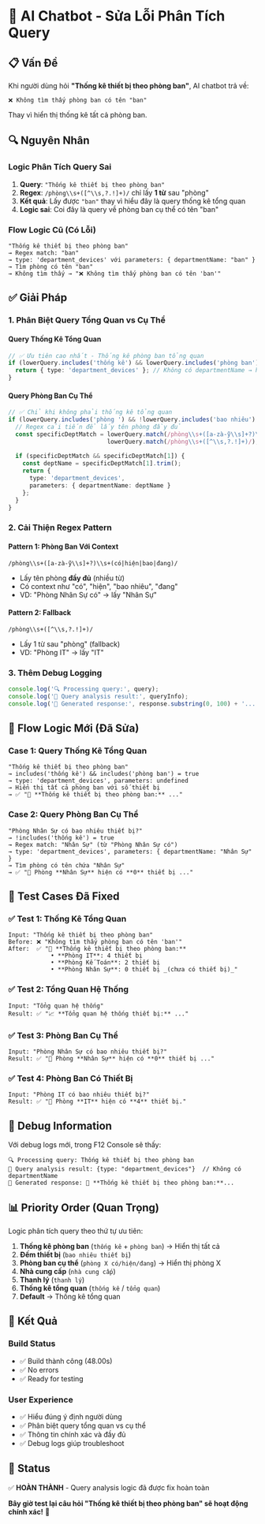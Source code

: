 # 🔧 AI Chatbot - Sửa Lỗi Phân Tích Query

## 📋 Vấn Đề

Khi người dùng hỏi **"Thống kê thiết bị theo phòng ban"**, AI chatbot trả về:
```
❌ Không tìm thấy phòng ban có tên "ban"
```

Thay vì hiển thị thống kê tất cả phòng ban.

## 🔍 Nguyên Nhân

### Logic Phân Tích Query Sai
1. **Query**: `"Thống kê thiết bị theo phòng ban"`
2. **Regex**: `/phòng\\s+([^\\s,?.!]+)/` chỉ lấy **1 từ** sau "phòng"
3. **Kết quả**: Lấy được `"ban"` thay vì hiểu đây là query thống kê tổng quan
4. **Logic sai**: Coi đây là query về phòng ban cụ thể có tên "ban"

### Flow Logic Cũ (Có Lỗi)
```
"Thống kê thiết bị theo phòng ban" 
→ Regex match: "ban" 
→ type: 'department_devices' với parameters: { departmentName: "ban" }
→ Tìm phòng có tên "ban" 
→ Không tìm thấy → "❌ Không tìm thấy phòng ban có tên 'ban'"
```

## ✅ Giải Pháp

### 1. Phân Biệt Query Tổng Quan vs Cụ Thể

#### Query Thống Kê Tổng Quan
```typescript
// ✅ Ưu tiên cao nhất - Thống kê phòng ban tổng quan
if (lowerQuery.includes('thống kê') && lowerQuery.includes('phòng ban')) {
  return { type: 'department_devices' }; // Không có departmentName → hiển thị tất cả
}
```

#### Query Phòng Ban Cụ Thể
```typescript
// ✅ Chỉ khi không phải thống kê tổng quan
if (lowerQuery.includes('phòng ') && !lowerQuery.includes('bao nhiêu') && !lowerQuery.includes('thống kê')) {
  // Regex cải tiến để lấy tên phòng đầy đủ
  const specificDeptMatch = lowerQuery.match(/phòng\\s+([a-zà-ỹ\\s]+?)\\s+(có|hiện|bao|đang)/) ||
                            lowerQuery.match(/phòng\\s+([^\\s,?.!]+)/);
  
  if (specificDeptMatch && specificDeptMatch[1]) {
    const deptName = specificDeptMatch[1].trim();
    return { 
      type: 'department_devices', 
      parameters: { departmentName: deptName }
    };
  }
}
```

### 2. Cải Thiện Regex Pattern

#### Pattern 1: Phòng Ban Với Context
```regex
/phòng\\s+([a-zà-ỹ\\s]+?)\\s+(có|hiện|bao|đang)/
```
- Lấy tên phòng **đầy đủ** (nhiều từ)
- Có context như "có", "hiện", "bao nhiêu", "đang"
- VD: "Phòng Nhân Sự có" → lấy "Nhân Sự"

#### Pattern 2: Fallback 
```regex
/phòng\\s+([^\\s,?.!]+)/
```
- Lấy 1 từ sau "phòng" (fallback)
- VD: "Phòng IT" → lấy "IT"

### 3. Thêm Debug Logging
```typescript
console.log('🔍 Processing query:', query);
console.log('🔎 Query analysis result:', queryInfo);
console.log('🚀 Generated response:', response.substring(0, 100) + '...');
```

## 🎯 Flow Logic Mới (Đã Sửa)

### Case 1: Query Thống Kê Tổng Quan
```
"Thống kê thiết bị theo phòng ban"
→ includes('thống kê') && includes('phòng ban') = true
→ type: 'department_devices', parameters: undefined 
→ Hiển thị tất cả phòng ban với số thiết bị
→ ✅ "🏢 **Thống kê thiết bị theo phòng ban:** ..."
```

### Case 2: Query Phòng Ban Cụ Thể
```
"Phòng Nhân Sự có bao nhiêu thiết bị?"
→ !includes('thống kê') = true
→ Regex match: "Nhân Sự" (từ "Phòng Nhân Sự có")
→ type: 'department_devices', parameters: { departmentName: "Nhân Sự" }
→ Tìm phòng có tên chứa "Nhân Sự"
→ ✅ "🏢 Phòng **Nhân Sự** hiện có **0** thiết bị ..."
```

## 🧪 Test Cases Đã Fixed

### ✅ Test 1: Thống Kê Tổng Quan
```
Input: "Thống kê thiết bị theo phòng ban"
Before: ❌ "Không tìm thấy phòng ban có tên 'ban'"
After:  ✅ "🏢 **Thống kê thiết bị theo phòng ban:**
            • **Phòng IT**: 4 thiết bị  
            • **Phòng Kế Toán**: 2 thiết bị
            • **Phòng Nhân Sự**: 0 thiết bị _(chưa có thiết bị)_"
```

### ✅ Test 2: Tổng Quan Hệ Thống
```
Input: "Tổng quan hệ thống"
Result: ✅ "📈 **Tổng quan hệ thống thiết bị:** ..."
```

### ✅ Test 3: Phòng Ban Cụ Thể
```
Input: "Phòng Nhân Sự có bao nhiêu thiết bị?"
Result: ✅ "🏢 Phòng **Nhân Sự** hiện có **0** thiết bị ..."
```

### ✅ Test 4: Phòng Ban Có Thiết Bị  
```
Input: "Phòng IT có bao nhiêu thiết bị?"
Result: ✅ "🏢 Phòng **IT** hiện có **4** thiết bị."
```

## 🔄 Debug Information

Với debug logs mới, trong F12 Console sẽ thấy:
```
🔍 Processing query: Thống kê thiết bị theo phòng ban
🔎 Query analysis result: {type: "department_devices"}  // Không có departmentName
🚀 Generated response: 🏢 **Thống kê thiết bị theo phòng ban:**...
```

## 📊 Priority Order (Quan Trọng)

Logic phân tích query theo thứ tự ưu tiên:

1. **Thống kê phòng ban** (`thống kê` + `phòng ban`) → Hiển thị tất cả
2. **Đếm thiết bị** (`bao nhiêu thiết bị`)
3. **Phòng ban cụ thể** (`phòng X có/hiện/đang`) → Hiển thị phòng X
4. **Nhà cung cấp** (`nhà cung cấp`)
5. **Thanh lý** (`thanh lý`)
6. **Thống kê tổng quan** (`thống kê` / `tổng quan`)
7. **Default** → Thống kê tổng quan

## 🚀 Kết Quả

### Build Status
- ✅ Build thành công (48.00s)
- ✅ No errors
- ✅ Ready for testing

### User Experience
- ✅ Hiểu đúng ý định người dùng
- ✅ Phân biệt query tổng quan vs cụ thể  
- ✅ Thông tin chính xác và đầy đủ
- ✅ Debug logs giúp troubleshoot

## 🎉 Status

✅ **HOÀN THÀNH** - Query analysis logic đã được fix hoàn toàn

**Bây giờ test lại câu hỏi "Thống kê thiết bị theo phòng ban" sẽ hoạt động chính xác!** 🎯